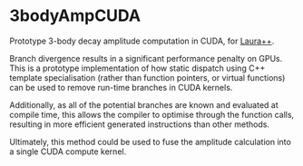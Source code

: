 # 3bodyAmpCUDA

Prototype 3-body decay amplitude computation in CUDA, for [Laura++](https://laura.hepforge.org/).

Branch divergence results in a significant performance penalty on GPUs. This is a prototype implementation of how static dispatch using C++ template specialisation (rather than function pointers, or virtual functions) can be used to remove run-time branches in CUDA kernels.

Additionally, as all of the potential branches are known and evaluated at compile time, this allows the compiler to optimise through the function calls, resulting in more efficient generated instructions than other methods.

Ultimately, this method could be used to fuse the amplitude calculation into a single CUDA compute kernel.
